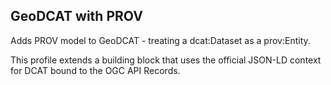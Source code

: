 ## GeoDCAT with PROV

Adds PROV model to GeoDCAT - treating a dcat:Dataset as a prov:Entity.

This profile extends a building block that uses the official JSON-LD context for DCAT bound to the OGC API Records.

